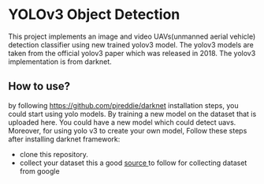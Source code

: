 # YOLOv3 Object Detection

This project implements an image and video UAVs(unmanned aerial vehicle) detection classifier using new trained yolov3 model. The yolov3 models are taken from the official yolov3 paper which was released in 2018. The yolov3 implementation is from darknet.

## How to use?

by following https://github.com/pjreddie/darknet installation steps, you could start using yolo models. By training a new model on the dataset that is uploaded here. You could have a new model which could detect uavs. Moreover, for using yolo v3 to create your own model, Follow these steps after installing darknet framework:

- clone this repository.
- collect your dataset this a good [source ](https://www.pyimagesearch.com/2017/12/04/how-to-create-a-deep-learning-dataset-using-google-images/)to follow for collecting dataset from google
